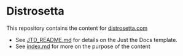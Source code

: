 # Distrosetta
This repository contains the content for [distrosetta.com](distrosetta.com)

- See [JTD_README.md](JTD_README.md) for details on the Just the Docs template.
- See [index.md](index.md) for more on the purpose of the content